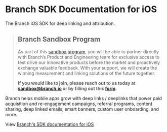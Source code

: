 # Branch SDK Documentation for iOS

The Branch iOS SDK for deep linking and attribution.

> ## Branch Sandbox Program
>
> As part of this [sandbox program](https://help.branch.io/developers-hub/docs/branch-sandbox-program), you will be able to partner directly with Branch’s Product and Engineering team for exclusive access to test drive our innovative products before the market and proactively exchange valuable feedback. With your support, we will create the winning measurement and linking solutions of the future together.
> 
> **If you would like to join, please reach out to us today at [sandbox@branch.io](mailto:sandbox@branch.io "mailto:sandbox@branch.io") or by filling out this [form](https://forms.gle/i8Fjxhjh7oY6fDfUA).**

Branch helps mobile apps grow with deep links / deeplinks that power paid acquisition and re-engagement campaigns, referral programs, content sharing, deep linked emails, smart banners, custom user onboarding, and more.

View [Branch's SDK documentation for iOS](https://help.branch.io/developers-hub/docs/ios-sdk-overview)
